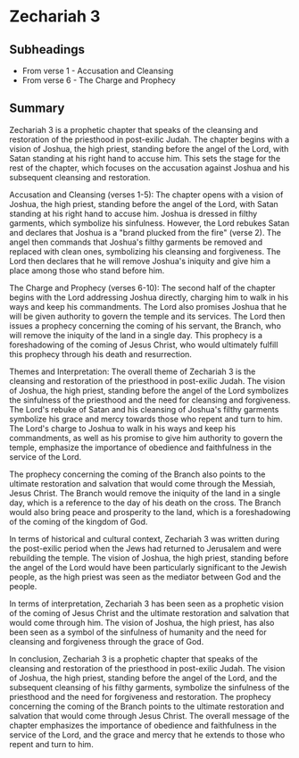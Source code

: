 # Zechariah 3

## Subheadings

* From verse 1 - Accusation and Cleansing
* From verse 6 - The Charge and Prophecy

## Summary

Zechariah 3 is a prophetic chapter that speaks of the cleansing and restoration of the priesthood in post-exilic Judah. The chapter begins with a vision of Joshua, the high priest, standing before the angel of the Lord, with Satan standing at his right hand to accuse him. This sets the stage for the rest of the chapter, which focuses on the accusation against Joshua and his subsequent cleansing and restoration.

Accusation and Cleansing (verses 1-5):
The chapter opens with a vision of Joshua, the high priest, standing before the angel of the Lord, with Satan standing at his right hand to accuse him. Joshua is dressed in filthy garments, which symbolize his sinfulness. However, the Lord rebukes Satan and declares that Joshua is a "brand plucked from the fire" (verse 2). The angel then commands that Joshua's filthy garments be removed and replaced with clean ones, symbolizing his cleansing and forgiveness. The Lord then declares that he will remove Joshua's iniquity and give him a place among those who stand before him.

The Charge and Prophecy (verses 6-10):
The second half of the chapter begins with the Lord addressing Joshua directly, charging him to walk in his ways and keep his commandments. The Lord also promises Joshua that he will be given authority to govern the temple and its services. The Lord then issues a prophecy concerning the coming of his servant, the Branch, who will remove the iniquity of the land in a single day. This prophecy is a foreshadowing of the coming of Jesus Christ, who would ultimately fulfill this prophecy through his death and resurrection.

Themes and Interpretation:
The overall theme of Zechariah 3 is the cleansing and restoration of the priesthood in post-exilic Judah. The vision of Joshua, the high priest, standing before the angel of the Lord symbolizes the sinfulness of the priesthood and the need for cleansing and forgiveness. The Lord's rebuke of Satan and his cleansing of Joshua's filthy garments symbolize his grace and mercy towards those who repent and turn to him. The Lord's charge to Joshua to walk in his ways and keep his commandments, as well as his promise to give him authority to govern the temple, emphasize the importance of obedience and faithfulness in the service of the Lord.

The prophecy concerning the coming of the Branch also points to the ultimate restoration and salvation that would come through the Messiah, Jesus Christ. The Branch would remove the iniquity of the land in a single day, which is a reference to the day of his death on the cross. The Branch would also bring peace and prosperity to the land, which is a foreshadowing of the coming of the kingdom of God.

In terms of historical and cultural context, Zechariah 3 was written during the post-exilic period when the Jews had returned to Jerusalem and were rebuilding the temple. The vision of Joshua, the high priest, standing before the angel of the Lord would have been particularly significant to the Jewish people, as the high priest was seen as the mediator between God and the people.

In terms of interpretation, Zechariah 3 has been seen as a prophetic vision of the coming of Jesus Christ and the ultimate restoration and salvation that would come through him. The vision of Joshua, the high priest, has also been seen as a symbol of the sinfulness of humanity and the need for cleansing and forgiveness through the grace of God.

In conclusion, Zechariah 3 is a prophetic chapter that speaks of the cleansing and restoration of the priesthood in post-exilic Judah. The vision of Joshua, the high priest, standing before the angel of the Lord, and the subsequent cleansing of his filthy garments, symbolize the sinfulness of the priesthood and the need for forgiveness and restoration. The prophecy concerning the coming of the Branch points to the ultimate restoration and salvation that would come through Jesus Christ. The overall message of the chapter emphasizes the importance of obedience and faithfulness in the service of the Lord, and the grace and mercy that he extends to those who repent and turn to him.